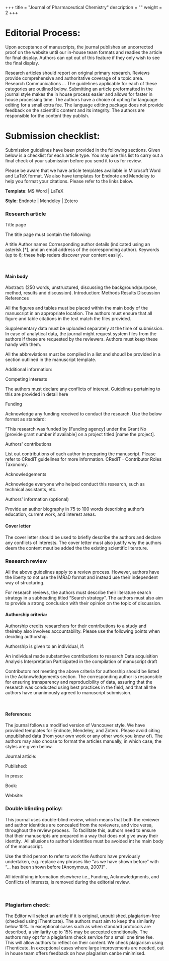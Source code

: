 +++
title = "Journal of Pharmaceutical Chemistry"
description = ""
weight = 2
+++

# Editorial Process:

Upon acceptance of manuscripts, the journal publishes an uncorrected proof on the website until our in-house team formats and readies the article for final display. Authors can opt out of this feature if they only wish to see the final display.

Research articles should report on original primary research. Reviews provide comprehensive and authoritative coverage of a topic area. Research Communications … The guidelines applicable for each of these categories are outlined below. Submitting an article preformatted in the journal style makes the in house process easier and allows for faster in house processing time. The authors have a choice of opting for language editing for a small extra fee. The language editing package does not provide feedback on the scientific content and its integrity. The authors are responsible for the content they publish.



# Submission checklist:

Submission guidelines have been provided in the following sections. Given below is a checklist for each article type. You may use this list to carry out a final check of your submission before you send it to us for review.

Please be aware that we have article templates available in Microsoft Word and LaTeX format. We also have templates for Endnote and Mendeley to help you format your citations. Please refer to the links below.

**Template**: MS Word | LaTeX

**Style**: Endnote | Mendeley | Zotero



### Research article

Title page

The title page must contain the following:

A title
Author names
Corresponding author details (indicated using an asterisk [*], and an email address of the corresponding author).
Keywords (up to 6; these help reders discover your content easily).

 

#### Main body

Abstract: (250 words, unstructured, discussing the background/purpose, method, results and discussion).
Introduction:
Methods
Results
Discussion
References

All the figures and tables must be placed within the main body of the manuscript in an appropriate location. The authors must ensure that all figure and table citations in the text match the files provided.

Supplementary data must be uploaded separately at the time of submission. In case of analytical data, the journal might request system files from the authors if these are requested by the reviewers. Authors must keep these handy with them.

All the abbreviations must be compiled in a list and shoudl be provided in a section outlined in the manuscript template.

Additional information:

Competing interests

The authors must declare any conflicts of interest. Guidelines pertaining to this are provided in detail here

Funding

Acknowledge any funding received to conduct the research. Use the below format as standard:

“This research was funded by [Funding agency] under the Grant No [provide grant number if available] on a project titled [name the project].

Authors' contributions

List out contributions of each author in preparing the manuscript. Please refer to CRediT guidelines for more information. CRediT - Contributor Roles Taxonomy.

Acknowledgements

Acknowledge everyone who helped conduct this research, such as technical assistants, etc.

Authors' information (optional)

Provide an author biography in 75 to 100 words describing author’s education, current work, and interest areas.

#### Cover letter

The cover letter should be used to briefly describe the authors and declare any conflicts of interests. The cover letter must also justify why the authors deem the content msut be added the the existing scientific literature.

### Research review

All the above guidelines apply to a review process. However, authors have the liberty to not use the IMRaD format and instead use their independent way of structuring.

For research reviews, the authors must describe their literature search strategy in a subheading titled “Search strategy”. The authors must also aim to provide a strong conclusion with their opinion on the topic of discussion.

#### Authorship criteria:

Authorship credits researchers for their contributions to a study and theireby also involves accountability. Please use the following points when deciding authorship.

Authorship is given to an individual, if:

An individual made substantive contributions to research
Data acquisition
Analysis
Interpretation
Participated in the compilation of manuscript draft

Contributors not meeting the above criteria for authorship should be listed in the Acknowledgements section. The corresponding author is responsible for ensuring transparency and reproducibility of data, assuring that the research was conducted using best practices in the field, and that all the authors have unanimously agreed to manuscript submission.

 

#### References:

The journal follows a modified version of Vancouver style. We have provided templates for Endnote, Mendeley, and Zotero. Please avoid citing unpublished data (from your own work or any other work you know of). The authors may also choose to format the articles manually, in which case, the styles are given below.

Journal article:

Published:

In press:

Book:

Website:

### Double blinding policy:

This journal uses double-blind review, which means that both the reviewer and author identities are concealed from the reviewers, and vice versa, throughout the review process.  To facilitate this, authors need to ensure that their manuscripts are prepared in a way that does not give away their identity.  All allusions to author’s identities must be avoided int he main body of the manuscript.

Use the third person to refer to work the Authors have previously undertaken, e.g. replace any phrases like “as we have shown before” with “… has been shown before [Anonymous, 2007]” .

All identifying information elsewhere i.e., Funding, Acknowledgments, and Conflicts of interests, is removed during the editorial review.

 

### Plagiarism check:

The Editor will select an article if it is original, unpublished, plagiarism-free (checked using iThenticate). The authors must aim to keep the similarity below 10%. In exceptional cases such as when standard protocols are described, a similarity up to 15% may be accepted conditionally. The authors may opt for a plagiarism check service for a small one time fee. This will allow authors to reflect on their content. We check plagiarism using iThenticate. In exceptional cases where large improvements are needed, out in house team offers feedback on how plagiarism canbe minimised.